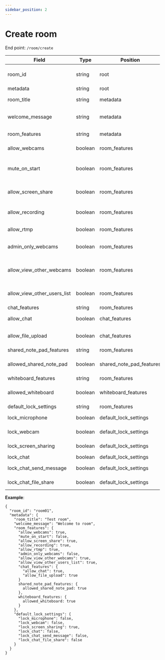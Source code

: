 ```yaml
---
sidebar_position: 2
---
```


# Create room

End point: `/room/create`

| Field                       | Type    | Position                 | Required | Description                                                            |
| --------------------------- | ------- | ------------------------ | :------- | ---------------------------------------------------------------------- |
| room_id                     | string  | root                     | Yes      | Room Id should be unique for every room/session/meeting                |
| metadata                    | string  | root                     | Yes      | It has sub-elements                                                    |
| room_title                  | string  | metadata                 | Yes      | Title of the room/meeting                                              |
| welcome_message             | string  | metadata                 | No       | If you want to show some message at start up.                          |
| room_features               | string  | metadata                 | Yes      | Various room features.                                                 |
| allow_webcams               | boolean | room_features            | Yes      | If you want to enable webcam support.                                  |
| mute_on_start               | boolean | room_features            | Yes      | If you want to mute microphone automatically after share.              |
| allow_screen_share          | boolean | room_features            | Yes      | Enable or disable screen share for the meeting.                        |
| allow_recording             | boolean | room_features            | Yes      | Enable or disable recording for the meeting.                           |
| allow_rtmp                  | boolean | room_features            | Yes      | Enable or disable RTMP for the meeting.                                |
| admin_only_webcams          | boolean | room_features            | Yes      | If you want to allow webcams only for admin                            |
| allow_view_other_webcams    | boolean | room_features            | Yes      | If you want to disable to display other users camera except moderator. |
| allow_view_other_users_list | boolean | room_features            | Yes      | If you want to disable to display users list except moderator.         |
| chat_features               | string  | room_features            | Yes      |                                                                        |
| allow_chat                  | boolean | chat_features            | Yes      | Enable or disable chat for the meeting.                                |
| allow_file_upload           | boolean | chat_features            | Yes      | Enable or disable file upload in chat for the meeting.                 |
| shared_note_pad_features    | string  | room_features            | Yes      |                                                                        |
| allowed_shared_note_pad     | boolean | shared_note_pad_features | Yes      | Enable or disable shared notepad for the meeting.                      |
| whiteboard_features         | string  | room_features            | Yes      |                                                                        |
| allowed_whiteboard          | boolean | whiteboard_features      | Yes      | Enable or disable whiteboard for the meeting.                          |
| default_lock_settings       | string  | room_features            | NO       |                                                                        |
| lock_microphone             | boolean | default_lock_settings    | NO       | Lock microphone for users.                                             |
| lock_webcam                 | boolean | default_lock_settings    | NO       | Lock webcam for users.                                                 |
| lock_screen_sharing         | boolean | default_lock_settings    | NO       | Lock screen share for users.                                           |
| lock_chat                   | boolean | default_lock_settings    | NO       | Lock chat for users.                                                   |
| lock_chat_send_message      | boolean | default_lock_settings    | NO       | Lock send message for users.                                           |
| lock_chat_file_share        | boolean | default_lock_settings    | NO       | Lock send file for users.                                              |

**Example**:

```
{
  "room_id": "room01",
  "metadata": {
    "room_title": "Test room",
    "welcome_message": "Welcome to room",
    "room_features": {
      "allow_webcams": true,
      "mute_on_start": false,
      "allow_screen_share": true,
      "allow_recording": true,
      "allow_rtmp": true,
      "admin_only_webcams": false,
      "allow_view_other_webcams": true,
      "allow_view_other_users_list": true,
      "chat_features": {
        "allow_chat": true,
        "allow_file_upload": true
      }
      shared_note_pad_features: {
        allowed_shared_note_pad: true
      },
      whiteboard_features: {
        allowed_whiteboard: true
      }
    },
    "default_lock_settings": {
      "lock_microphone": false,
      "lock_webcam": false,
      "lock_screen_sharing": true,
      "lock_chat": false,
      "lock_chat_send_message": false,
      "lock_chat_file_share": false
    }
  }
}
```
